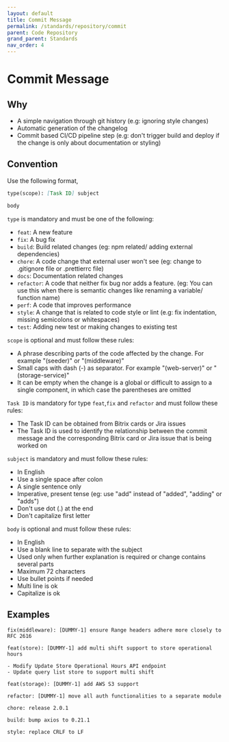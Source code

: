 ```yaml
---
layout: default
title: Commit Message
permalink: /standards/repository/commit
parent: Code Repository
grand_parent: Standards
nav_order: 4
---
```


# Commit Message

## Why
- A simple navigation through git history (e.g: ignoring style changes)
- Automatic generation of the changelog
- Commit based CI/CD pipeline step (e.g: don't trigger build and deploy if the change is only about documentation or styling)

## Convention

Use the following format,

```markdown
type(scope): [Task ID] subject

body
```

`type` is mandatory and must be one of the following:

- `feat`: A new feature
- `fix`: A bug fix
- `build`: Build related changes (eg: npm related/ adding external dependencies)
- `chore`: A code change that external user won't see (eg: change to .gitignore file or .prettierrc file)
- `docs`: Documentation related changes
- `refactor`: A code that neither fix bug nor adds a feature. (eg: You can use this when there is semantic changes like renaming a variable/ function name)
- `perf`: A code that improves performance
- `style`: A change that is related to code style or lint (e.g: fix indentation, missing semicolons or whitespaces)
- `test`: Adding new test or making changes to existing test

`scope` is optional and must follow these rules:

- A phrase describing parts of the code affected by the change. For example "(seeder)" or "(middleware)"
- Small caps with dash (-) as separator. For example "(web-server)" or "(storage-service)"
- It can be empty when the change is a global or difficult to assign to a single component, in which case the parentheses are omitted

`Task ID` is mandatory for type `feat`,`fix` and `refactor` and must follow these rules:
- The Task ID can be obtained from Bitrix cards or Jira issues
- The Task ID is used to identify the relationship between the commit message and the corresponding Bitrix card or Jira issue that is being worked on

`subject` is mandatory and must follow these rules:

- In English
- Use a single space after colon
- A single sentence only
- Imperative, present tense (eg: use "add" instead of "added", "adding" or "adds")
- Don't use dot (.) at the end
- Don't capitalize first letter

`body` is optional and must follow these rules:

- In English
- Use a blank line to separate with the subject
- Used only when further explanation is required or change contains several parts
- Maximum 72 characters
- Use bullet points if needed
- Multi line is ok
- Capitalize is ok

## Examples

```
fix(middleware): [DUMMY-1] ensure Range headers adhere more closely to RFC 2616
```

```
feat(store): [DUMMY-1] add multi shift support to store operational hours

- Modify Update Store Operational Hours API endpoint
- Update query list store to support multi shift
```

```
feat(storage): [DUMMY-1] add AWS S3 support
```

```
refactor: [DUMMY-1] move all auth functionalities to a separate module
```

```
chore: release 2.0.1
```

```
build: bump axios to 0.21.1
```

```
style: replace CRLF to LF
```
